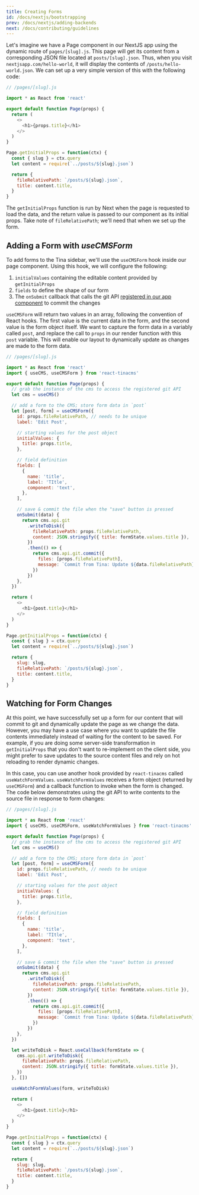 ```yaml
---
title: Creating Forms
id: /docs/nextjs/bootstrapping
prev: /docs/nextjs/adding-backends
next: /docs/contributing/guidelines
---
```


Let's imagine we have a Page component in our NextJS app using the dynamic route of `pages/[slug].js`. This page will get its content from a corresponding JSON file located at `posts/[slug].json`. Thus, when you visit `nextjsapp.com/hello-world`, it will display the contents of `/posts/hello-world.json`. We can set up a very simple version of this with the following code:

```javascript
// /pages/[slug].js

import * as React from 'react'

export default function Page(props) {
  return (
    <>
      <h1>{props.title}</h1>
    </>
  )
}

Page.getInitialProps = function(ctx) {
  const { slug } = ctx.query
  let content = require(`../posts/${slug}.json`)

  return {
    fileRelativePath: `/posts/${slug}.json`,
    title: content.title,
  }
}
```

The `getInitialProps` function is run by Next when the page is requested to load the data, and the return value is passed to our component as its initial props. Take note of `fileRelativePath`; we'll need that when we set up the form.

## Adding a Form with _useCMSForm_

To add forms to the Tina sidebar, we'll use the `useCMSForm` hook inside our page component. Using this hook, we will configure the following:

1. `initialValues` containing the editable content provided by `getInitialProps`
2. `fields` to define the shape of our form
3. The `onSubmit` callback that calls the git API [registered in our app component](./adding-backends.md) to commit the changes

`useCMSForm` will return two values in an array, following the convention of React hooks. The first value is the current data in the form, and the second value is the form object itself. We want to capture the form data in a variably called `post`, and replace the call to `props` in our render function with this `post` variable. This will enable our layout to dynamically update as changes are made to the form data.

```javascript
// /pages/[slug].js

import * as React from 'react'
import { useCMS, useCMSForm } from 'react-tinacms'

export default function Page(props) {
  // grab the instance of the cms to access the registered git API
  let cms = useCMS()

  // add a form to the CMS; store form data in `post`
  let [post, form] = useCMSForm({
    id: props.fileRelativePath, // needs to be unique
    label: 'Edit Post',

    // starting values for the post object
    initialValues: {
      title: props.title,
    },

    // field definition
    fields: [
      {
        name: 'title',
        label: 'TItle',
        component: 'text',
      },
    ],

    // save & commit the file when the "save" button is pressed
    onSubmit(data) {
      return cms.api.git
        .writeToDisk({
          fileRelativePath: props.fileRelativePath,
          content: JSON.stringify({ title: formState.values.title }),
        })
        .then(() => {
          return cms.api.git.commit({
            files: [props.fileRelativePath],
            message: `Commit from Tina: Update ${data.fileRelativePath}`,
          })
        })
    },
  })

  return (
    <>
      <h1>{post.title}</h1>
    </>
  )
}

Page.getInitialProps = function(ctx) {
  const { slug } = ctx.query
  let content = require(`../posts/${slug}.json`)

  return {
    slug: slug,
    fileRelativePath: `/posts/${slug}.json`,
    title: content.title,
  }
}
```

## Watching for Form Changes

At this point, we have successfully set up a form for our content that will commit to git and dynamically update the page as we change the data. However, you may have a use case where you want to update the file contents immediately instead of waiting for the content to be saved. For example, if you are doing some server-side transformation in `getInitialProps` that you don't want to re-implement on the client side, you might prefer to save updates to the source content files and rely on hot reloading to render dynamic changes.

In this case, you can use another hook provided by `react-tinacms` called `useWatchFormValues`. `useWatchFormValues` receives a form object (returned by `useCMSForm`) and a callback function to invoke when the form is changed. The code below demonstrates using the git API to write contents to the source file in response to form changes:

```javascript
// /pages/[slug].js

import * as React from 'react'
import { useCMS, useCMSForm, useWatchFormValues } from 'react-tinacms'

export default function Page(props) {
  // grab the instance of the cms to access the registered git API
  let cms = useCMS()

  // add a form to the CMS; store form data in `post`
  let [post, form] = useCMSForm({
    id: props.fileRelativePath, // needs to be unique
    label: 'Edit Post',

    // starting values for the post object
    initialValues: {
      title: props.title,
    },

    // field definition
    fields: [
      {
        name: 'title',
        label: 'TItle',
        component: 'text',
      },
    ],

    // save & commit the file when the "save" button is pressed
    onSubmit(data) {
      return cms.api.git
        .writeToDisk({
          fileRelativePath: props.fileRelativePath,
          content: JSON.stringify({ title: formState.values.title }),
        })
        .then(() => {
          return cms.api.git.commit({
            files: [props.fileRelativePath],
            message: `Commit from Tina: Update ${data.fileRelativePath}`,
          })
        })
    },
  })

  let writeToDisk = React.useCallback(formState => {
    cms.api.git.writeToDisk({
      fileRelativePath: props.fileRelativePath,
      content: JSON.stringify({ title: formState.values.title }),
    })
  }, [])

  useWatchFormValues(form, writeToDisk)

  return (
    <>
      <h1>{post.title}</h1>
    </>
  )
}

Page.getInitialProps = function(ctx) {
  const { slug } = ctx.query
  let content = require(`../posts/${slug}.json`)

  return {
    slug: slug,
    fileRelativePath: `/posts/${slug}.json`,
    title: content.title,
  }
}
```
